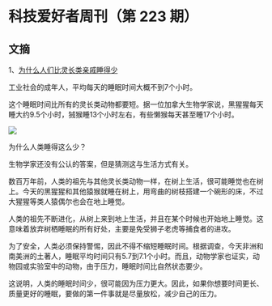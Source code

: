 # 科技爱好者周刊（第 223 期）

## 文摘

1、[为什么人们比灵长类亲戚睡得少](https://knowablemagazine.org/article/society/2022/why-people-sleep-less-than-primate-relatives)

工业社会的成年人，平均每天的睡眠时间大概不到7个小时。

这个睡眠时间比所有的灵长类动物都要短。据一位加拿大生物学家说，黑猩猩每天睡大约9.5个小时，狨猴睡13个小时左右，有些懒猴每天甚至睡17个小时。 

![](https://cdn.beekka.com/blogimg/asset/202205/bg2022050104.webp)

为什么人类睡得这么少？

生物学家还没有公认的答案，但是猜测这与生活方式有关。

数百万年前，人类的祖先与其他灵长类动物一样，在树上生活，很可能睡觉也在树上。今天的黑猩猩和其他猿猴就睡在树上，用弯曲的树枝搭建一个碗形的床，不过大猩猩等类人猿偶尔也会在地上睡觉。

人类的祖先不断进化，从树上来到地上生活，并且在某个时候也开始地上睡觉。这意味着放弃树栖睡眠的所有好处，主要是免受狮子老虎等捕食者的进攻。

为了安全，人类必须保持警惕，因此不得不缩短睡眠时间。根据调查，今天非洲和南美洲的土著人，睡眠平均时间只有5.7到7.1个小时。而且，动物学家也证实，动物园或实验室中的动物，由于压力，睡眠时间比自然状态要少。

这说明，人类的睡眠时间少，很可能因为压力更大。因此，如果你想要时间更长、质量更好的睡眠，要做的第一件事就是尽量放松，减少自己的压力。
